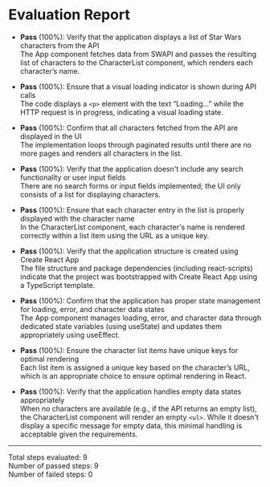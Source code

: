 # Evaluation Report

- **Pass** (100%): Verify that the application displays a list of Star Wars characters from the API  
  The App component fetches data from SWAPI and passes the resulting list of characters to the CharacterList component, which renders each character’s name.

- **Pass** (100%): Ensure that a visual loading indicator is shown during API calls  
  The code displays a `<p>` element with the text “Loading…” while the HTTP request is in progress, indicating a visual loading state.

- **Pass** (100%): Confirm that all characters fetched from the API are displayed in the UI  
  The implementation loops through paginated results until there are no more pages and renders all characters in the list.

- **Pass** (100%): Verify that the application doesn't include any search functionality or user input fields  
  There are no search forms or input fields implemented; the UI only consists of a list for displaying characters.

- **Pass** (100%): Ensure that each character entry in the list is properly displayed with the character name  
  In the CharacterList component, each character's name is rendered correctly within a list item using the URL as a unique key.

- **Pass** (100%): Verify that the application structure is created using Create React App  
  The file structure and package dependencies (including react-scripts) indicate that the project was bootstrapped with Create React App using a TypeScript template.

- **Pass** (100%): Confirm that the application has proper state management for loading, error, and character data states  
  The App component manages loading, error, and character data through dedicated state variables (using useState) and updates them appropriately using useEffect.

- **Pass** (100%): Ensure the character list items have unique keys for optimal rendering  
  Each list item is assigned a unique key based on the character’s URL, which is an appropriate choice to ensure optimal rendering in React.

- **Pass** (100%): Verify that the application handles empty data states appropriately  
  When no characters are available (e.g., if the API returns an empty list), the CharacterList component will render an empty `<ul>`. While it doesn't display a specific message for empty data, this minimal handling is acceptable given the requirements.

---

Total steps evaluated: 9  
Number of passed steps: 9  
Number of failed steps: 0
